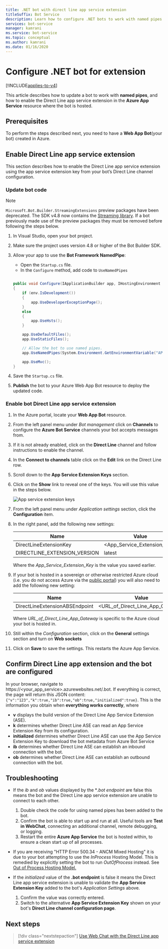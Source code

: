```yaml
---
title: .NET bot with direct line app service extension
titleSuffix: Bot Service
description: Learn how to configure .NET bots to work with named pipes. See how to enable direct line app service extensions and how to configure bots to use the extensions.
services: bot-service
manager: kamrani
ms.service: bot-service
ms.topic: conceptual
ms.author: kamrani
ms.date: 01/16/2020
---
```


# Configure .NET bot for extension

[!INCLUDE[applies-to-v4](includes/applies-to.md)]

This article describes how to update a bot to work with **named pipes**, and how to enable the Direct Line app service extension in the **Azure App Service** resource where the bot is hosted.


## Prerequisites

To perform the steps described next, you need to have a **Web App Bot**(your bot) created in Azure.

## Enable Direct Line app service extension

This section describes how to enable the Direct Line app service extension using the app service extension key from your bot’s Direct Line channel configuration.

### Update bot code

> [!NOTE]
> `Microsoft.Bot.Builder.StreamingExtensions` preview packages have been deprecated. The SDK v4.8 now contains the [Streaming library](https://github.com/microsoft/botbuilder-dotnet/tree/master/libraries/Microsoft.Bot.Builder/Streaming). If a bot previously made use of the preview packages they must be removed before following the steps below.

1. In Visual Studio, open your bot project.
1. Make sure the project uses version 4.8 or higher of the Bot Builder SDK.
1. Allow your app to use the **Bot Framework NamedPipe**:
    - Open the `Startup.cs` file.
    - In the ``Configure`` method, add code to ``UseNamedPipes``

    ```csharp

    public void Configure(IApplicationBuilder app, IHostingEnvironment env)
    {
        if (env.IsDevelopment())
        {
            app.UseDeveloperExceptionPage();
        }
        else
        {
            app.UseHsts();
        }

        app.UseDefaultFiles();
        app.UseStaticFiles();

        // Allow the bot to use named pipes.
        app.UseNamedPipes(System.Environment.GetEnvironmentVariable("APPSETTING_WEBSITE_SITE_NAME") + ".directline");

        app.UseMvc();
    }
    ```

1. Save the `Startup.cs` file.

1. **Publish** the bot to your Azure Web App Bot resource to deploy the updated code.

### Enable bot Direct Line app service extension

1. In the Azure portal, locate your **Web App Bot** resource.
1. From the left panel menu under *Bot management* click on **Channels** to configure the **Azure Bot Service** channels your bot accepts messages from.
1. If it is not already enabled, click on the **Direct Line** channel and follow instructions to enable the channel.
1. In the **Connect to channels** table click on the **Edit** link on the Direct Line row.
1. Scroll down to the **App Service Extension Keys** section.
1. Click on the **Show** link to reveal one of the keys. You will use this value in the steps below.

    ![App service extension keys](./media/channels/direct-line-extension-extension-keys.png)

1. From the left panel menu under *Application settings* section, click the **Configuration** item.
1. In the right panel, add the following new settings:

    |Name|Value|
    |---|---|
    |DirectLineExtensionKey|<App_Service_Extension_Key>|
    |DIRECTLINE_EXTENSION_VERSION|latest|

    Where the *App_Service_Extension_Key* is the value you saved earlier.

1. If your bot is hosted in a sovereign or otherwise restricted Azure cloud (i.e. you do not access Azure via the [public portal](https://portal.azure.com)) you will also need to add the following new setting:

    |Name|Value|
    |---|---|
    |DirectLineExtensionABSEndpoint|<URL_of_Direct_Line_App_Gateway>|

    Where *URL_of_Direct_Line_App_Gateway* is specific to the Azure cloud your bot is hosted in.

1. Still within the *Configuration* section, click on the **General** settings section and turn on **Web sockets**
1. Click on **Save** to save the settings. This restarts the Azure App Service.

## Confirm Direct Line app extension and the bot are configured

In your browser, navigate to https://<your_app_service>.azurewebsites.net/.bot.
If everything is correct, the page will return this JSON content: `{"v":"123","k":true,"ib":true,"ob":true,"initialized":true}`. This is the information you obtain when **everything works correctly**, where

- **v** displays the build version of the Direct Line App Service Extension (ASE).
- **k** determines whether Direct Line ASE can read an App Service Extension Key from its configuration.
- **initialized** determines whether Direct Line ASE can use the App Service Extension Key to download the bot metadata from Azure Bot Service
- **ib** determines whether Direct Line ASE can establish an inbound connection with the bot.
- **ob** determines whether Direct Line ASE can establish an outbound connection with the bot.

## Troubleshooting

- If the *ib* and *ob* values displayed by the **.bot endpoint* are false this means the bot and the Direct Line app service extension are unable to connect to each other. 
    1. Double check the code for using named pipes has been added to the bot.
    1. Confirm the bot is able to start up and run at all. Useful tools are **Test in WebChat**, connecting an additional channel, remote debugging, or logging.
    1. Restart the entire **Azure App Service** the bot is hosted within, to ensure a clean start up of all processes.

- If you are receiving "HTTP Error 500.34 - ANCM Mixed Hosting" it is due to your bot attempting to use the *InProcess* Hosting Model. This is remedied by explicitly setting the bot to run *OutOfProcess* instead. See [Out of Process Hosting Model.](https://docs.microsoft.com/aspnet/core/host-and-deploy/aspnet-core-module?view=aspnetcore-3.1#out-of-process-hosting-model)

- If the *initialized* value of the **.bot endpoint** is false it means the Direct Line app service extension is unable to validate the **App Service Extension Key** added to the bot's *Application Settings* above. 
    1. Confirm the value was correctly entered.
    1. Switch to the alternative **App Service Extension Key** shown on your bot's **Direct Line channel configuration page**.

## Next steps

> [!div class="nextstepaction"]
> [Use Web Chat with the Direct Line app service extension](./bot-service-channel-directline-extension-webchat-client.md)

